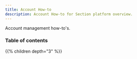 ```yaml
---
title: Account How-to
description: Account How-to for Section platform overview.
---
```


Account management how-to's.

### Table of contents

{{% children depth="3" %}}